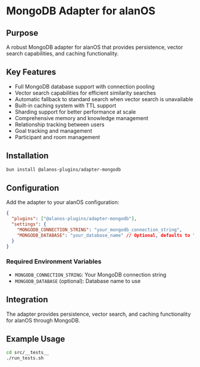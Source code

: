 # MongoDB Adapter for alanOS

## Purpose

A robust MongoDB adapter for alanOS that provides persistence, vector search capabilities, and caching functionality.

## Key Features

- Full MongoDB database support with connection pooling
- Vector search capabilities for efficient similarity searches
- Automatic fallback to standard search when vector search is unavailable
- Built-in caching system with TTL support
- Sharding support for better performance at scale
- Comprehensive memory and knowledge management
- Relationship tracking between users
- Goal tracking and management
- Participant and room management

## Installation

```bash
bun install @alanos-plugins/adapter-mongodb
```

## Configuration

Add the adapter to your alanOS configuration:

```json
{
  "plugins": ["@alanos-plugins/adapter-mongodb"],
  "settings": {
    "MONGODB_CONNECTION_STRING": "your_mongodb_connection_string",
    "MONGODB_DATABASE": "your_database_name" // Optional, defaults to "alanAgent"
  }
}
```

### Required Environment Variables

- `MONGODB_CONNECTION_STRING`: Your MongoDB connection string
- `MONGODB_DATABASE` (optional): Database name to use

## Integration

The adapter provides persistence, vector search, and caching functionality for alanOS through MongoDB.

## Example Usage

```bash
cd src/__tests__
./run_tests.sh
```
